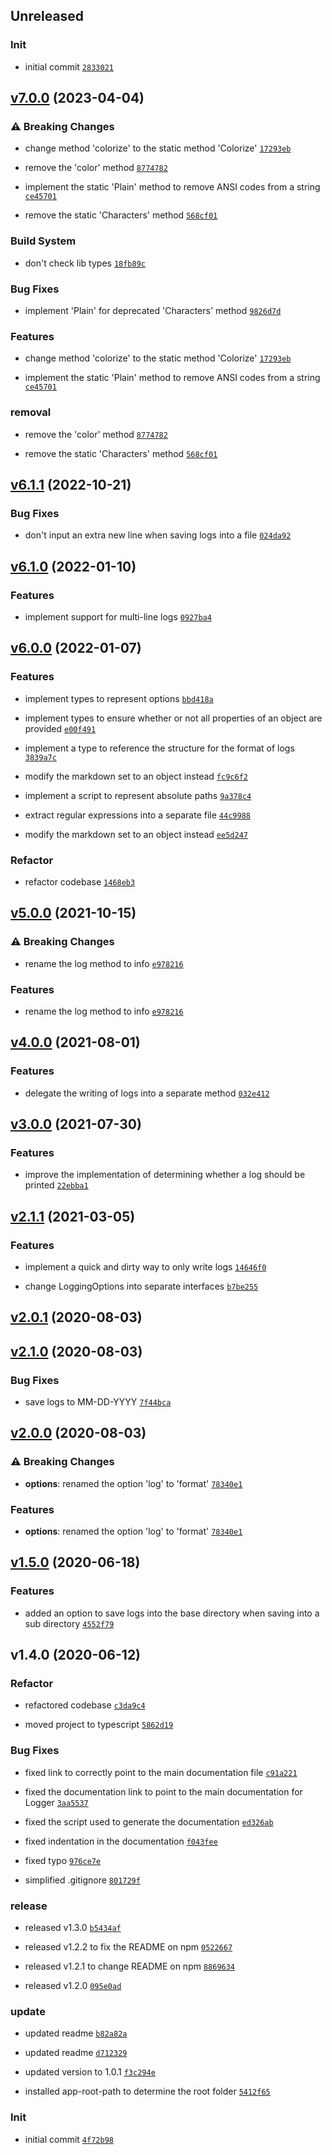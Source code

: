 ## Unreleased

### Init

- initial commit <code>[2833021](https://github.com/Norviah/logger/commit/2833021351cb009d3345bdd345a804327c6d4a90)</code>

## [v7.0.0](https://github.com/Norviah/logger/compare/v6.1.1...v7.0.0) (2023-04-04)

### ⚠ Breaking Changes

- change method 'colorize' to the static method 'Colorize' <code>[17293eb](https://github.com/Norviah/logger/commit/17293ebcf9021a9a47a479e41ded022d842fc616)</code>

- remove the 'color' method <code>[8774782](https://github.com/Norviah/logger/commit/877478283bb899e137344f1dae9ebff26a475340)</code>

- implement the static 'Plain' method to remove ANSI codes from a string <code>[ce45701](https://github.com/Norviah/logger/commit/ce45701fc821b0d3029e5b7bd3e1c87d172e988b)</code>

- remove the static 'Characters' method <code>[568cf01](https://github.com/Norviah/logger/commit/568cf01d7b04228261b488c127eb5a5e131ac9b6)</code>

### Build System

- don't check lib types <code>[18fb89c](https://github.com/Norviah/logger/commit/18fb89c92e1f7bb96e7ccc942cd6b1d16b5808dd)</code>

### Bug Fixes

- implement 'Plain' for deprecated 'Characters' method <code>[9826d7d](https://github.com/Norviah/logger/commit/9826d7d8c03e1b93856346a2732ab20295bc8409)</code>

### Features

- change method 'colorize' to the static method 'Colorize' <code>[17293eb](https://github.com/Norviah/logger/commit/17293ebcf9021a9a47a479e41ded022d842fc616)</code>

- implement the static 'Plain' method to remove ANSI codes from a string <code>[ce45701](https://github.com/Norviah/logger/commit/ce45701fc821b0d3029e5b7bd3e1c87d172e988b)</code>

### removal

- remove the 'color' method <code>[8774782](https://github.com/Norviah/logger/commit/877478283bb899e137344f1dae9ebff26a475340)</code>

- remove the static 'Characters' method <code>[568cf01](https://github.com/Norviah/logger/commit/568cf01d7b04228261b488c127eb5a5e131ac9b6)</code>

## [v6.1.1](https://github.com/Norviah/logger/compare/v6.1.0...v6.1.1) (2022-10-21)

### Bug Fixes

- don't input an extra new line when saving logs into a file <code>[024da92](https://github.com/Norviah/logger/commit/024da92869295ed413f750b9219ce8ef5092dac2)</code>

## [v6.1.0](https://github.com/Norviah/logger/compare/v6.0.0...v6.1.0) (2022-01-10)

### Features

- implement support for multi-line logs <code>[0927ba4](https://github.com/Norviah/logger/commit/0927ba46fa8d6983ed3abda246f164995eb6cafa)</code>

## [v6.0.0](https://github.com/Norviah/logger/compare/v5.0.0...v6.0.0) (2022-01-07)

### Features

- implement types to represent options <code>[bbd418a](https://github.com/Norviah/logger/commit/bbd418af4bf48ec82612851c2f686cf0128bcb78)</code>

- implement types to ensure whether or not all properties of an object are provided <code>[e00f491](https://github.com/Norviah/logger/commit/e00f491baeb6abb524c8be3d9cfdba6e9ad443ed)</code>

- implement a type to reference the structure for the format of logs <code>[3839a7c](https://github.com/Norviah/logger/commit/3839a7c3270755602971b773601ae86c130c38cb)</code>

- modify the markdown set to an object instead <code>[fc9c6f2](https://github.com/Norviah/logger/commit/fc9c6f29790eac5e117105150bf4a3c8342c5ffb)</code>

- implement a script to represent absolute paths <code>[9a378c4](https://github.com/Norviah/logger/commit/9a378c4313c3f4d286e7ee6143c8701728b1fa03)</code>

- extract regular expressions into a separate file <code>[44c9988](https://github.com/Norviah/logger/commit/44c9988f1f5811f1208888a8dcf7d492d0b79cef)</code>

- modify the markdown set to an object instead <code>[ee5d247](https://github.com/Norviah/logger/commit/ee5d2473e90389fc0217b37b5e259916b44d9517)</code>

### Refactor

- refactor codebase <code>[1468eb3](https://github.com/Norviah/logger/commit/1468eb3fbd437986d1984c1efd41831f288d3b3a)</code>

## [v5.0.0](https://github.com/Norviah/logger/compare/v4.0.0...v5.0.0) (2021-10-15)

### ⚠ Breaking Changes

- rename the log method to info <code>[e978216](https://github.com/Norviah/logger/commit/e9782165b8cd08700d846dd795c6f76005e40524)</code>

### Features

- rename the log method to info <code>[e978216](https://github.com/Norviah/logger/commit/e9782165b8cd08700d846dd795c6f76005e40524)</code>

## [v4.0.0](https://github.com/Norviah/logger/compare/v3.0.0...v4.0.0) (2021-08-01)

### Features

- delegate the writing of logs into a separate method <code>[032e412](https://github.com/Norviah/logger/commit/032e4120e31a3fdc8c732fca7f98b4a697040840)</code>

## [v3.0.0](https://github.com/Norviah/logger/compare/v2.1.1...v3.0.0) (2021-07-30)

### Features

- improve the implementation of determining whether a log should be printed <code>[22ebba1](https://github.com/Norviah/logger/commit/22ebba11c7610df18d1f7fa1e6e1dab337679a35)</code>

## [v2.1.1](https://github.com/Norviah/logger/compare/v2.0.1...v2.1.1) (2021-03-05)

### Features

- implement a quick and dirty way to only write logs <code>[14646f0](https://github.com/Norviah/logger/commit/14646f002bc5cb207842a28d4ff57ef458530622)</code>

- change LoggingOptions into separate interfaces <code>[b7be255](https://github.com/Norviah/logger/commit/b7be25582245fe19042db05e8a6e3bb804480de8)</code>

## [v2.0.1](https://github.com/Norviah/logger/compare/v2.1.0...v2.0.1) (2020-08-03)

## [v2.1.0](https://github.com/Norviah/logger/compare/v2.0.0...v2.1.0) (2020-08-03)

### Bug Fixes

- save logs to MM-DD-YYYY <code>[7f44bca](https://github.com/Norviah/logger/commit/7f44bca48358f39fd0507617cc66dd358b3c4d71)</code>

## [v2.0.0](https://github.com/Norviah/logger/compare/v1.5.0...v2.0.0) (2020-08-03)

### ⚠ Breaking Changes

- **options**: renamed the option 'log' to 'format' <code>[78340e1](https://github.com/Norviah/logger/commit/78340e1b8bf4b13fff2419f81d8c4718d6a3db4e)</code>

### Features

- **options**: renamed the option 'log' to 'format' <code>[78340e1](https://github.com/Norviah/logger/commit/78340e1b8bf4b13fff2419f81d8c4718d6a3db4e)</code>

## [v1.5.0](https://github.com/Norviah/logger/compare/v1.4.0...v1.5.0) (2020-06-18)

### Features

- added an option to save logs into the base directory when saving into a sub directory <code>[4552f79](https://github.com/Norviah/logger/commit/4552f798e5add82285347ee3aeb37ff909a9837e)</code>

## v1.4.0 (2020-06-12)

### Refactor

- refactored codebase <code>[c3da9c4](https://github.com/Norviah/logger/commit/c3da9c4ed4c2d492f24e84e436be79c613b73383)</code>

- moved project to typescript <code>[5862d19](https://github.com/Norviah/logger/commit/5862d1976aedf76f0423368a0b350b038b9ddfcc)</code>

### Bug Fixes

- fixed link to correctly point to the main documentation file <code>[c91a221](https://github.com/Norviah/logger/commit/c91a221ec8b06eebf00b54dc6205e6e0db5c37d0)</code>

- fixed the documentation link to point to the main documentation for Logger <code>[3aa5537](https://github.com/Norviah/logger/commit/3aa55379f7292f5118f8b97d11218be80def45d7)</code>

- fixed the script used to generate the documentation <code>[ed326ab](https://github.com/Norviah/logger/commit/ed326ab26f5b70751203070839403a2020366b21)</code>

- fixed indentation in the documentation <code>[f043fee](https://github.com/Norviah/logger/commit/f043fee6354d01ad8e30d1b13a7eb5b13fe5aa68)</code>

- fixed typo <code>[976ce7e](https://github.com/Norviah/logger/commit/976ce7e4f857fbfa578fdfb70a557722fe008414)</code>

- simplified .gitignore <code>[801729f](https://github.com/Norviah/logger/commit/801729fd6736d6721bee184cbc25806873703828)</code>

### release

- released v1.3.0 <code>[b5434af](https://github.com/Norviah/logger/commit/b5434afd16b4fb7ae797a3108cc8fa6fe2d1c8b2)</code>

- released v1.2.2 to fix the README on npm <code>[0522667](https://github.com/Norviah/logger/commit/0522667a5a439c88857eb4223ac5aa41a3921b66)</code>

- released v1.2.1 to change README on npm <code>[8869634](https://github.com/Norviah/logger/commit/88696349de4da07aa26d834779634ec069349bba)</code>

- released v1.2.0 <code>[095e0ad](https://github.com/Norviah/logger/commit/095e0adc0a6d02273db79d20d132fcb0ecbd2afa)</code>

### update

- updated readme <code>[b82a82a](https://github.com/Norviah/logger/commit/b82a82a3a60f31b4ac91ab903c7592981cf12f42)</code>

- updated readme <code>[d712329](https://github.com/Norviah/logger/commit/d712329633ff03325ae4eb5b23ba73f494f6ddfd)</code>

- updated version to 1.0.1 <code>[f3c294e](https://github.com/Norviah/logger/commit/f3c294eed63873b0bfc631f1e8387c91f36f063b)</code>

- installed app-root-path to determine the root folder <code>[5412f65](https://github.com/Norviah/logger/commit/5412f65b6326c4ce4465c76cb94f4e2b32dd57cd)</code>

### Init

- initial commit <code>[4f72b98](https://github.com/Norviah/logger/commit/4f72b98bcc7608f279e21541e793d7432fdfce30)</code>